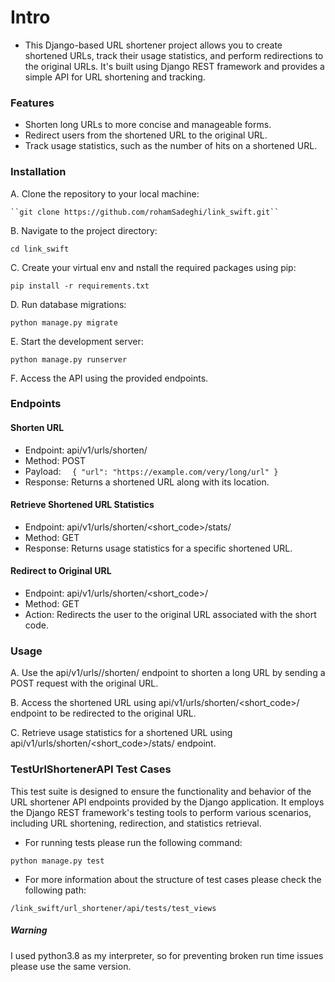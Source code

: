 # Intro
- This Django-based URL shortener project allows you to create shortened URLs, track their usage statistics, 
and perform redirections to the original URLs. It's built using Django REST framework and provides a simple 
API for URL shortening and tracking.

### Features
- Shorten long URLs to more concise and manageable forms.
- Redirect users from the shortened URL to the original URL.
- Track usage statistics, such as the number of hits on a shortened URL.

### Installation
A. Clone the repository to your local machine:

    ``git clone https://github.com/rohamSadeghi/link_swift.git``

B. Navigate to the project directory:

``cd link_swift``

C. Create your virtual env and nstall the required packages using pip:

``pip install -r requirements.txt``

D. Run database migrations:

``python manage.py migrate``

E. Start the development server:

``python manage.py runserver``

F. Access the API using the provided endpoints.

### Endpoints

#### Shorten URL
- Endpoint: api/v1/urls/shorten/
- Method: POST
- Payload:
``  {
    "url": "https://example.com/very/long/url"
    }``
- Response: Returns a shortened URL along with its location.

#### Retrieve Shortened URL Statistics
- Endpoint: api/v1/urls/shorten/<short_code>/stats/
- Method: GET
- Response: Returns usage statistics for a specific shortened URL.

#### Redirect to Original URL
- Endpoint: api/v1/urls/shorten/<short_code>/
- Method: GET
- Action: Redirects the user to the original URL associated with the short code.

### Usage
A. Use the api/v1/urls//shorten/ endpoint to shorten a long URL by sending a POST request with the original URL.

B. Access the shortened URL using api/v1/urls/shorten/<short_code>/ endpoint to be redirected to the original URL.

C. Retrieve usage statistics for a shortened URL using api/v1/urls/shorten/<short_code>/stats/ endpoint.

### TestUrlShortenerAPI Test Cases
This test suite is designed to ensure the functionality and behavior of the URL shortener API endpoints provided by
 the Django application. It employs the Django REST framework's testing tools to perform various scenarios, including 
 URL shortening, redirection, and statistics retrieval.
 
- For running tests please run the following command:

``python manage.py test``

- For more information about the structure of test cases please check the following path:

``/link_swift/url_shortener/api/tests/test_views``


<h5>Warning</h5>
I used python3.8 as my interpreter, so for preventing broken run time issues please use the same version.
